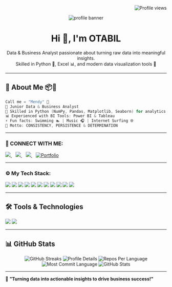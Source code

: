 <p align="right">
    <img src="https://komarev.com/ghpvc/?username=deAlgorithm&label=Profile%20views&color=e91e63&style=flat" alt="Profile views" />
</p>

<p align="center">
    <img src="https://github.com/deAlgorithm/deAlgorithm/assets/131563995/68f150ed-2526-422f-9e7a-28bbbed416b9" alt="profile banner" />
</p>

<h1 align="center"> Hi 👋, I'm OTABIL</h1>

<p align="center">
    Data & Business Analyst passionate about turning raw data into meaningful insights. <br />
    Skilled in Python 🐍, Excel 📊, and modern data visualization tools 🚀
</p>

---

## 🐼 About Me 📦🔮
```cpp
Call me = "Mendy" 🤗
🌱 Junior Data & Business Analyst  
🌌 Skilled in Python (NumPy, Pandas, Matplotlib, Seaborn) for analytics & visualization  
📊 Experienced with BI Tools: Power BI & Tableau  
⚡ Fun facts: Swimming 🏊 | Music 🎧 | Internet Surfing 🌐  
💬 Motto: CONSISTENCY, PERSISTENCE & DETERMINATION  
````

---

<h3 align="left">🔌 CONNECT WITH ME:</h3>

<p align="left">
    <a href="https://t.me/the_whiteflame">
        <img src="https://img.shields.io/badge/Telegram-30302f?style=for-the-badge&logo=telegram" />
    </a>&nbsp;&nbsp;
    <a href="https://www.linkedin.com/in/ishaqueotabil">
        <img src="https://img.shields.io/badge/LinkedIn-0077B5?style=for-the-badge&logo=linkedin&logoColor=white" />
    </a>&nbsp;&nbsp;
    <a href="https://wa.me/233257364646?text=Hello%20otabil!%20I%27m%20coming%20from%20your%20Github%20profile">
        <img src="https://img.shields.io/badge/WhatsApp-25D366?style=for-the-badge&logo=whatsapp&logoColor=white" />
    </a>&nbsp;&nbsp;
    <a href="https://ishaqueotabil.netlify.app">
        <img src="https://img.shields.io/badge/Portfolio-30302f?style=for-the-badge&logo=google-chrome&logoColor=white" alt="Portfolio" />
    </a>
</p>

---

<h3 align="left">⚙ My Tech Stack:</h3>

<p align="left">
    <img src="https://img.shields.io/badge/Git-F05032?style=for-the-badge&logo=git&logoColor=white" />
    <img src="https://img.shields.io/badge/Excel-217346?style=for-the-badge&logo=microsoft-excel&logoColor=white" />
    <img src="https://img.shields.io/badge/Python-3776AB?style=for-the-badge&logo=python&logoColor=white" />
    <img src="https://img.shields.io/badge/NumPy-013243?style=for-the-badge&logo=numpy&logoColor=white" />
    <img src="https://img.shields.io/badge/Pandas-150458?style=for-the-badge&logo=pandas&logoColor=white" />
    <img src="https://img.shields.io/badge/Matplotlib-11557C?style=for-the-badge&logo=Matplotlib&logoColor=white" />
    <img src="https://img.shields.io/badge/Seaborn-0696D7?style=for-the-badge&logo=Seaborn&logoColor=white" />
    <img src="https://img.shields.io/badge/scikit--learn-F7931E?style=for-the-badge&logo=scikit-learn&logoColor=white" />
    <img src="https://img.shields.io/badge/Tableau-E97627?style=for-the-badge&logo=tableau&logoColor=white" />
    <img src="https://img.shields.io/badge/Power%20BI-F2C811?style=for-the-badge&logo=powerbi&logoColor=black" />
    <img src="https://img.shields.io/badge/Google%20Sheets-34A853?style=for-the-badge&logo=googlesheets&logoColor=white" />
</p>

---

## 🛠️ Tools & Technologies

<p align="left">
    <img src="https://img.shields.io/badge/VS%20Code-007ACC?style=for-the-badge&logo=visual-studio-code&logoColor=white" />
    <img src="https://img.shields.io/badge/Jupyter-F37626?style=for-the-badge&logo=Jupyter&logoColor=white" />
</p>

---

## 📊 GitHub Stats

<p align="center">
    <img src="http://github-readme-streak-stats.herokuapp.com?user=deAlgorithm&theme=dracula&hide_border=true" alt="GitHub Streaks" />
    <img src="https://github-profile-summary-cards.vercel.app/api/cards/profile-details?username=deAlgorithm&theme=github_dark" alt="Profile Details" />
    <img src="https://github-profile-summary-cards.vercel.app/api/cards/repos-per-language?username=deAlgorithm&theme=github_dark" alt="Repos Per Language" />
    <img src="https://github-profile-summary-cards.vercel.app/api/cards/most-commit-language?username=deAlgorithm&theme=github_dark" alt="Most Commit Language" />
    <img src="https://github-readme-stats.vercel.app/api?username=deAlgorithm&show_icons=true&theme=github_dark" alt="GitHub Stats" />
</p>

---

🚀 **"Turning data into actionable insights to drive business success!"**

